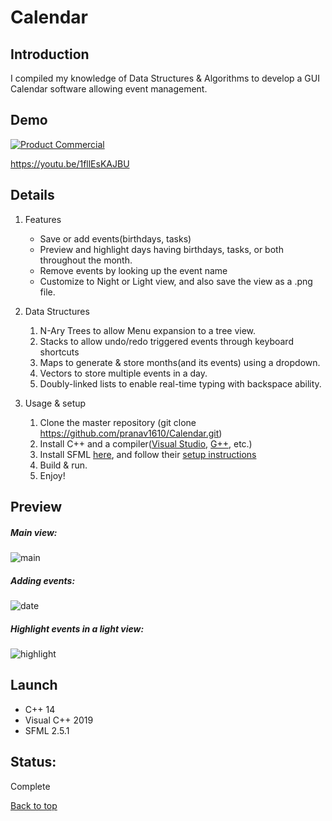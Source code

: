 # Calendar

## Introduction
I compiled my knowledge of Data Structures & Algorithms to develop a GUI Calendar software allowing event management.

## Demo
[![Product Commercial](https://img.youtube.com/vi/1fllEsKAJBU/2.jpg)](https://youtu.be/1fllEsKAJBU)

https://youtu.be/1fllEsKAJBU

## Details
1. Features
   * Save or add events(birthdays, tasks)
   * Preview and highlight days having birthdays, tasks, or both throughout the month.
   * Remove events by looking up the event name
   * Customize to Night or Light view, and also save the view as a .png file.

1. Data Structures
   1. N-Ary Trees to allow Menu expansion to a tree view.
   2. Stacks to allow undo/redo triggered events through keyboard shortcuts
   3. Maps to generate & store months(and its events) using a dropdown.
   4. Vectors to store multiple events in a day.
   5. Doubly-linked lists to enable real-time typing with backspace ability.

1. Usage & setup
   1. Clone the master repository (git clone https://github.com/pranav1610/Calendar.git)
   2. Install C++ and a compiler([Visual Studio](https://visualstudio.microsoft.com/downloads/), [G++](https://gcc.gnu.org/), etc.)
   3. Install SFML [here](https://www.sfml-dev.org/download/sfml/2.5.1/), and follow their [setup instructions](https://www.sfml-dev.org/tutorials/2.5/start-vc.php)
   4. Build & run.
   5. Enjoy!

## Preview
##### Main view:
![main](https://user-images.githubusercontent.com/77756530/146632339-d08d5ba3-887b-4977-9f8b-0c26cc60ff9f.jpeg)

##### Adding events:
![date](https://user-images.githubusercontent.com/77756530/146632355-58ce5bf9-7147-4007-b060-5404db45de22.jpeg)

##### Highlight events in a light view:
![highlight](https://user-images.githubusercontent.com/77756530/146632381-2b78e591-3add-44bc-8a9c-1a2d0a3dd8db.jpeg)

## Launch
* C++ 14
* Visual C++ 2019
* SFML 2.5.1

## Status:
Complete

[Back to top](#)
